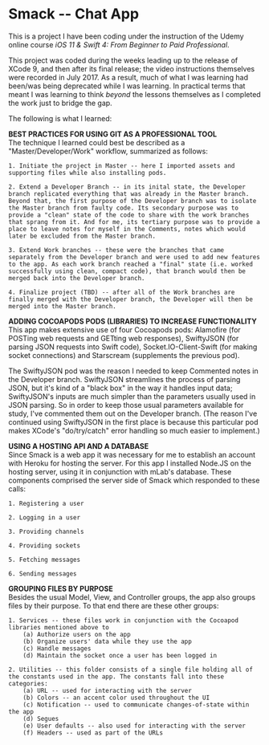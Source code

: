 # Smack -- Chat App
This is a project I have been coding under the instruction of the Udemy online course <i>iOS 11 & Swift 4: From Beginner to Paid Professional</i>. 

This project was coded during the weeks leading up to the release of XCode 9, and then after its final release; the video instructions themselves were recorded in July 2017. As a result, much of what I was learning had been/was being deprecated while I was learning. In practical terms that meant I was learning to think *beyond* the lessons themselves as I completed the work just to bridge the gap.

The following is what I learned:

<b>BEST PRACTICES FOR USING GIT AS A PROFESSIONAL TOOL</b><br>
The technique I learned could best be described as a "Master/Developer/Work" workflow, summarized as follows:

	1. Initiate the project in Master -- here I imported assets and supporting files while also installing pods.

	2. Extend a Developer Branch -- in its inital state, the Developer branch replicated everything that was already in the Master branch. Beyond that, the first purpose of the Developer branch was to isolate the Master branch from faulty code. Its secondary purpose was to provide a "clean" state of the code to share with the work branches that sprang from it. And for me, its tertiary purpose was to provide a place to leave notes for myself in the Comments, notes which would later be excluded from the Master branch.

	3. Extend Work branches -- these were the branches that came separately from the Developer branch and were used to add new features to the app. As each work branch reached a "final" state (i.e. worked successfully using clean, compact code), that branch would then be merged back into the Developer branch.

	4. Finalize project (TBD) -- after all of the Work branches are finally merged with the Developer branch, the Developer will then be merged into the Master branch.

<b>ADDING COCOAPODS PODS (LIBRARIES) TO INCREASE FUNCTIONALITY</b><br>
This app makes extensive use of four Cocoapods pods: Alamofire (for POSTing web requests and GETting web responses), SwiftyJSON (for parsing JSON requests into Swift code), Socket.IO-Client-Swift (for making socket connections) and Starscream (supplements the previous pod). 

The SwiftyJSON pod was the reason I needed to keep Commented notes in the Developer branch. SwiftyJSON streamlines the process of parsing  JSON, but it's kind of a "black box" in the way it handles input data; SwiftyJSON's inputs are much simpler than the parameters usually used in JSON parsing. So in order to keep those usual parameters available for study, I've commented them out on the Developer branch. (The reason I've continued using SwiftyJSON in the first place is because this particular pod makes XCode's "do/try/catch" error handling so much easier to implement.)

<b>USING A HOSTING API AND A DATABASE</b><br>
Since Smack is a web app it was necessary for me to establish an account with Heroku for hosting the server. For this app I installed Node.JS on the hosting server, using it in conjunction with mLab's database. These components comprised the server side of Smack which responded to these calls:

	1. Registering a user
	
	2. Logging in a user
	
	3. Providing channels
	
	4. Providing sockets
	
	5. Fetching messages
	
	6. Sending messages
  
 <b>GROUPING FILES BY PURPOSE</b><br>
 Besides the usual Model, View, and Controller groups, the app also groups files by their purpose. To that end there are these other groups:
 
 	1. Services -- these files work in conjunction with the Cocoapod libraries mentioned above to 
		(a) Authorize users on the app
		(b) Organize users' data while they use the app
		(c) Handle messages
		(d) Maintain the socket once a user has been logged in
		
	2. Utilities -- this folder consists of a single file holding all of the constants used in the app. The constants fall into these 			categories:
		(a) URL -- used for interacting with the server
		(b) Colors -- an accent color used throughout the UI
		(c) Notification -- used to communicate changes-of-state within the app
		(d) Segues
		(e) User defaults -- also used for interacting with the server
		(f) Headers -- used as part of the URLs
  





